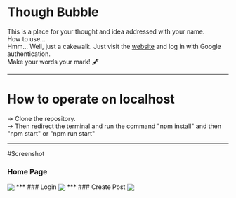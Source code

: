 # Though Bubble

This is a place for your thought and idea addressed with your name. 
<br>
How to use...
<br>
Hmm... Well, just a cakewalk. Just visit the [website](https://blogging-website-azure.vercel.app/) and log in with Google authentication.
<br>
Make your words your mark! 🖋

***
# How to operate on localhost
-> Clone the repository.
<br>
-> Then redirect the terminal and run the command "npm install" and then "npm start" or "npm run start"
<br>

***
#Screenshot

### Home Page

<img align="center" src="https://raw.githubusercontent.com/shubhankarsharma876/blogging-website/main/backend.png"/>
***
### Login
<img align="center" src="https://raw.githubusercontent.com/shubhankarsharma876/blogging-website/main/backend.png"/>
***
### Create Post
<img align="center" src="https://raw.githubusercontent.com/shubhankarsharma876/blogging-website/main/backend.png"/>

